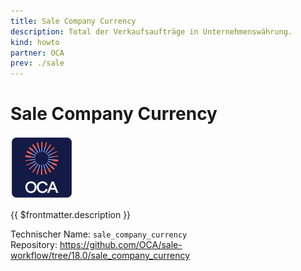 ```yaml
---
title: Sale Company Currency
description: Total der Verkaufsaufträge in Unternehmenswährung.
kind: howto
partner: OCA
prev: ./sale
---
```


# Sale Company Currency

![icon_oca_app](attachments/icon_oca_app.png)

{{ $frontmatter.description }}

Technischer Name: `sale_company_currency`\
Repository: <https://github.com/OCA/sale-workflow/tree/18.0/sale_company_currency>
